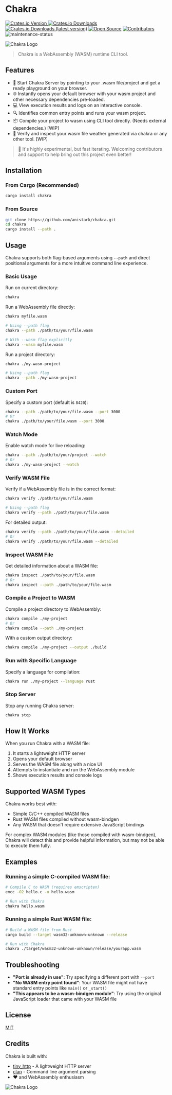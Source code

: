 # Chakra

[![Crates.io Version](https://img.shields.io/crates/v/chakra)
](https://crates.io/crates/chakra) [![Crates.io Downloads](https://img.shields.io/crates/d/chakra)](https://crates.io/crates/chakra) [![Crates.io Downloads (latest version)](https://img.shields.io/crates/dv/chakra)](https://crates.io/crates/chakra) [![Open Source](https://img.shields.io/badge/open-source-brightgreen)](https://github.com/anistark/chakra) [![Contributors](https://img.shields.io/github/contributors/anistark/chakra)](https://github.com/anistark/chakra/graphs/contributors) ![maintenance-status](https://img.shields.io/badge/maintenance-actively--developed-brightgreen.svg)

![Chakra Logo](./assets/banner.png)

> Chakra is a WebAssembly (WASM) runtime CLI tool.

## Features

- 🚀 Start Chakra Server by pointing to your .wasm file/project and get a ready playground on your browser.
- 🌐 Instantly opens your default browser with your wasm project and other necessary dependencies pre-loaded.
- 💻 View execution results and logs on an interactive console.
- 🔍 Identifies common entry points and runs your wasm project.
- 📦 Compile your project to wasm using CLI tool directly. (Needs external dependencies.) [WIP]
- 🧩 Verify and inspect your wasm file weather generated via chakra or any other tool. [WIP]

> 👋 It's highly experimental, but fast iterating. Welcoming contributors and support to help bring out this project even better!

## Installation

### From Cargo (Recommended)

```sh
cargo install chakra
```

### From Source

```sh
git clone https://github.com/anistark/chakra.git
cd chakra
cargo install --path .
```

## Usage

Chakra supports both flag-based arguments using `--path` and direct positional arguments for a more intuitive command line experience.

### Basic Usage

Run on current directory:

```sh
chakra
```

Run a WebAssembly file directly:

```sh
chakra myfile.wasm

# Using --path flag
chakra --path ./path/to/your/file.wasm

# With --wasm flag explicitly
chakra --wasm myfile.wasm
```

Run a project directory:

```sh
chakra ./my-wasm-project

# Using --path flag
chakra --path ./my-wasm-project
```

### Custom Port

Specify a custom port (default is `8420`):

```sh
chakra --path ./path/to/your/file.wasm --port 3000
# Or
chakra ./path/to/your/file.wasm --port 3000
```

### Watch Mode

Enable watch mode for live reloading:

```sh
chakra --path ./path/to/your/project --watch
# Or
chakra ./my-wasm-project --watch
```

### Verify WASM File

Verify if a WebAssembly file is in the correct format:

```sh
chakra verify ./path/to/your/file.wasm

# Using --path flag
chakra verify --path ./path/to/your/file.wasm
```

For detailed output:

```sh
chakra verify --path ./path/to/your/file.wasm --detailed
# Or
chakra verify ./path/to/your/file.wasm --detailed
```

### Inspect WASM File

Get detailed information about a WASM file:

```sh
chakra inspect ./path/to/your/file.wasm
# Or
chakra inspect --path ./path/to/your/file.wasm
```

### Compile a Project to WASM

Compile a project directory to WebAssembly:

```sh
chakra compile ./my-project
# Or
chakra compile --path ./my-project
```

With a custom output directory:

```sh
chakra compile ./my-project --output ./build
```

### Run with Specific Language

Specify a language for compilation:

```sh
chakra run ./my-project --language rust
```

### Stop Server

Stop any running Chakra server:

```sh
chakra stop
```

## How It Works

When you run Chakra with a WASM file:

1. It starts a lightweight HTTP server
2. Opens your default browser
3. Serves the WASM file along with a nice UI
4. Attempts to instantiate and run the WebAssembly module
5. Shows execution results and console logs

## Supported WASM Types

Chakra works best with:

- Simple C/C++ compiled WASM files
- Rust WASM files compiled without wasm-bindgen
- Any WASM that doesn't require extensive JavaScript bindings

For complex WASM modules (like those compiled with wasm-bindgen), Chakra will detect this and provide helpful information, but may not be able to execute them fully.

## Examples

### Running a simple C-compiled WASM file:

```sh
# Compile C to WASM (requires emscripten)
emcc -O2 hello.c -o hello.wasm

# Run with Chakra
chakra hello.wasm
```

### Running a simple Rust WASM file:

```sh
# Build a WASM file from Rust
cargo build --target wasm32-unknown-unknown --release

# Run with Chakra
chakra ./target/wasm32-unknown-unknown/release/yourapp.wasm
```

## Troubleshooting

- **"Port is already in use"**: Try specifying a different port with `--port`
- **"No WASM entry point found"**: Your WASM file might not have standard entry points like `main()` or `_start()`
- **"This appears to be a wasm-bindgen module"**: Try using the original JavaScript loader that came with your WASM file

## License

[MIT](./LICENSE)

## Credits

Chakra is built with:
- [tiny_http](https://github.com/tiny-http/tiny-http) - A lightweight HTTP server
- [clap](https://github.com/clap-rs/clap) - Command line argument parsing
- ❤️ and WebAssembly enthusiasm

![Chakra Logo](./assets/loader.svg)
